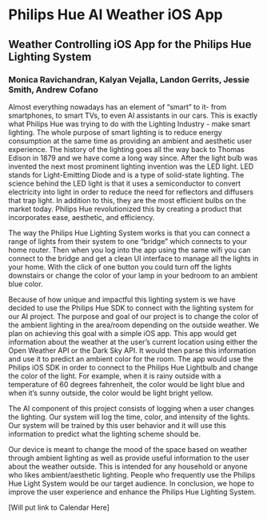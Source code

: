 # Philips Hue AI Weather iOS App

## Weather Controlling iOS App for the Philips Hue Lighting System

### Monica Ravichandran, Kalyan Vejalla, Landon Gerrits, Jessie Smith, Andrew Cofano

Almost everything nowadays has an element of “smart” to it- from smartphones, to smart TVs, to even AI assistants in our cars. This is exactly what Philips Hue was trying to do with the Lighting Industry - make smart lighting. The whole purpose of smart lighting is to reduce energy consumption at the same time as providing an ambient and aesthetic user experience. The history of the lighting goes all the way back to Thomas Edison in 1879 and we have come a long way since. After the light bulb was invented the next most prominent lighting invention was the LED light. LED stands for Light-Emitting Diode and is a type of solid-state lighting. The science behind the LED light is that it uses a semiconductor to convert electricity into light in order to reduce the need for reflectors and diffusers that trap light. In addition to this, they are the most efficient bulbs on the market today. Philips Hue revolutionized this by creating a product that incorporates ease, aesthetic, and efficiency. 

The way the Philips Hue Lighting System works is that you can connect a range of lights from their system to one “bridge” which connects to your home router. Then when you log into the app using the same wifi you can connect to the bridge and get a clean UI interface to manage all the lights in your home. With the click of one button you could turn off the lights downstairs or change the color of your lamp in your bedroom to an ambient blue color. 

Because of how unique and impactful this lighting system is we have decided to use the Philips Hue SDK to connect with the lighting system for our AI project. The purpose and goal of our project is to change the color of the ambient lighting in the area/room depending on the outside weather. We plan on achieving this goal with a simple iOS app. This app would get information about the weather at the user’s current location using either the Open Weather API or the Dark Sky API. It would then parse this information and use it to predict an ambient color for the room. The app would use the Philips iOS SDK in order to connect to the Philips Hue Lightbulb and change the color of the light. For example, when it is rainy outside with a temperature of 60 degrees fahrenheit, the color would be light blue and when it’s sunny outside, the color would be light bright yellow. 

The AI component of this project consists of logging when a user changes the lighting. Our system will log the time, color, and intensity of the lights. Our system will be trained by this user behavior and it will use this information to predict what the lighting scheme should be.

Our device is meant to change the mood of the space based on weather through ambient lighting as well as provide useful information to the user about the weather outside. This is intended for any household or anyone who likes ambient/aesthetic lighting. People who frequently use the Philips Hue Light System would be our target audience. In conclusion, we hope to improve the user experience and enhance the Philips Hue Lighting System. 

[Will put link to Calendar Here]
